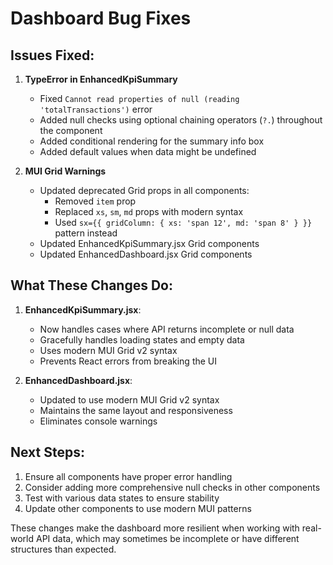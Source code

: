 # Dashboard Bug Fixes

## Issues Fixed:

1. **TypeError in EnhancedKpiSummary**
   - Fixed `Cannot read properties of null (reading 'totalTransactions')` error
   - Added null checks using optional chaining operators (`?.`) throughout the component
   - Added conditional rendering for the summary info box
   - Added default values when data might be undefined

2. **MUI Grid Warnings**
   - Updated deprecated Grid props in all components:
     - Removed `item` prop
     - Replaced `xs`, `sm`, `md` props with modern syntax
     - Used `sx={{ gridColumn: { xs: 'span 12', md: 'span 8' } }}` pattern instead
   - Updated EnhancedKpiSummary.jsx Grid components
   - Updated EnhancedDashboard.jsx Grid components

## What These Changes Do:

1. **EnhancedKpiSummary.jsx**:
   - Now handles cases where API returns incomplete or null data
   - Gracefully handles loading states and empty data
   - Uses modern MUI Grid v2 syntax
   - Prevents React errors from breaking the UI

2. **EnhancedDashboard.jsx**:
   - Updated to use modern MUI Grid v2 syntax
   - Maintains the same layout and responsiveness
   - Eliminates console warnings

## Next Steps:

1. Ensure all components have proper error handling
2. Consider adding more comprehensive null checks in other components
3. Test with various data states to ensure stability
4. Update other components to use modern MUI patterns

These changes make the dashboard more resilient when working with real-world API data, which may sometimes be incomplete or have different structures than expected.